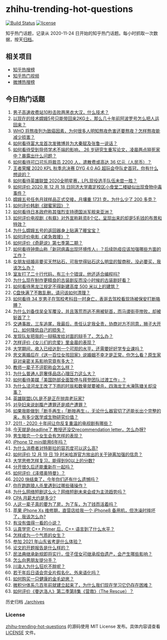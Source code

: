 # zhihu-trending-hot-questions

[![Build Status](https://github.com/justjavac/zhihu-trending-hot-questions/workflows/ci/badge.svg?branch=master)](https://github.com/justjavac/zhihu-trending-hot-questions/actions)
[![license](https://img.shields.io/github/license/justjavac/zhihu-trending-hot-questions)](https://github.com/justjavac/zhihu-trending-hot-questions/blob/master/LICENSE)

知乎热门话题，记录从 2020-11-24 日开始的知乎热门话题。每小时抓取一次数据，按天[归档](./archives)。

## 相关项目

- [知乎热搜榜](https://github.com/justjavac/zhihu-trending-top-search)
- [知乎热门视频](https://github.com/justjavac/zhihu-trending-hot-video)
- [微博热搜榜](https://github.com/justjavac/weibo-trending-hot-search)

## 今日热门话题

<!-- BEGIN -->
<!-- 最后更新时间 Sun Dec 20 2020 02:06:49 GMT+0800 (CST) -->
1. [男子高速收费站10秒击败两黑衣大汉，什么技术？](https://www.zhihu.com/question/435382356)
1. [以现在的技术嫦娥5号只能带回来2KG土，那么几十年前阿波罗号怎么把人运回来？](https://www.zhihu.com/question/433879777)
1. [WHO 将熬夜列为致癌因素，为何很多人明知熬夜危害还要熬夜？怎样熬夜能减少损害？](https://www.zhihu.com/question/435367092)
1. [如何看待富大龙首次发微博并为大秦赋及张鲁一说话？](https://www.zhihu.com/question/435523097)
1. [如何看待受到导师学术不端的影响， 26 岁研究生重写论文，凌晨两点猝死家中？暴露出什么问题？](https://www.zhihu.com/question/435379962)
1. [如何看待可口可乐将裁员 2200 人，遣散费或高达 36 亿元（人民币）？](https://www.zhihu.com/question/435413923)
1. [王者荣耀 2020 KPL 秋季总决赛 DYG 4:0 AG 超玩会夺队史首冠，你有什么想说的？](https://www.zhihu.com/question/435569440)
1. [如何看待英雄联盟 2020全明星赛，LPL现役选手队伍未尝一胜？](https://www.zhihu.com/question/435559065)
1. [如何评价 2020 年 12 月 18 日同济大学嘉定校区小食堂二楼疑似出现食物中毒事件？](https://www.zhihu.com/question/435530237)
1. [嫦娥五号任务月球样品正式交接，月壤重 1731 克，为什么少了 200 多克？](https://www.zhihu.com/question/435518432)
1. [如何评价韩剧《甜蜜家园》？](https://www.zhihu.com/question/432809464)
1. [如何看待日本政府称其强烈支持德国派军舰来亚洲？](https://www.zhihu.com/question/435506994)
1. [如何评价电视剧《有翡》对外宣称耗资8个亿，呈现出来的却是5毛钱的布景和特效？](https://www.zhihu.com/question/435385991)
1. [为什么嫦娥五号的返回器身上贴满了暖宝宝？](https://www.zhihu.com/question/435209761)
1. [如何评价电影《紧急救援》？](https://www.zhihu.com/question/268538917)
1. [如何评价《奇葩说》第七季第二期？](https://www.zhihu.com/question/435578317)
1. [如何看待钟南山称「新冠病毒出现环境传人」？后续防疫应该加强哪些方面的工作？](https://www.zhihu.com/question/435533074)
1. [女朋友结婚非要买天然钻石，可我觉得钻石这么明显的智商税，没必要买，我该怎么办？](https://www.zhihu.com/question/422969084)
1. [室友打了二十行代码，有三十个错误，他还适合编程吗?](https://www.zhihu.com/question/433932953)
1. [为什么现在制作更精良的古装剧反而没小时候的古装剧好看？](https://www.zhihu.com/question/23039866)
1. [如何看待黑龙江规定不得新建高度 500 米以上的建筑？](https://www.zhihu.com/question/434748524)
1. [C盘快满了不敢乱删，请问该如何清理？](https://www.zhihu.com/question/379384714)
1. [如何看待 34 岁男子在驾校考科目一时身亡，表哥去驾校看现场被保安打断胳膊？](https://www.zhihu.com/question/435071143)
1. [为什么刘备伐吴全军覆没，并且落荒而逃不用被斩首，而马谡街亭惨败，却被斩首了？](https://www.zhihu.com/question/435204088)
1. [交通事故，三车追尾，我最后，责任认定我全责，协商对方不同意，狮子大开口，如何降低自己的损失？](https://www.zhihu.com/question/434999943)
1. [发现队友把我的一辩稿发给对面的辩手了，怎么办？](https://www.zhihu.com/question/435040299)
1. [怎样评价《女儿们的恋爱》里金晨的表现？](https://www.zhihu.com/question/430702100)
1. [大学期间，收入已经达到一个可观的水平，还需要好好学专业课吗？](https://www.zhihu.com/question/435522626)
1. [思文离婚后在《送一百位女孩回家》说婚姻不幸才是正常，你怎么看？原生家庭对亲密关系影响究竟有多大？](https://www.zhihu.com/question/435141836)
1. [教师一辈子不评职称会怎么样？](https://www.zhihu.com/question/349386518)
1. [为什么普通人逛奢侈品店心理压力这么大？](https://www.zhihu.com/question/435313702)
1. [如何看待美媒「美国防部全面暂停与拜登团队过渡工作」？](https://www.zhihu.com/question/435477657)
1. [为什么泾河龙王改了下雨的时辰和数量就要被杀，四海龙王水淹陈塘关却没事？](https://www.zhihu.com/question/339157587)
1. [英雄联盟LOL是不是正在抛弃老玩家?](https://www.zhihu.com/question/433381458)
1. [对孕妇来说剖腹产遭罪还是顺产遭罪？](https://www.zhihu.com/question/332006128)
1. [如果我能做到「断手再生」「断肢再生」，无论什么器官切了还能长出个完整的来，有多少医学或生物研究价值？](https://www.zhihu.com/question/435551529)
1. [2011 - 2020 十年间让你反复重温的电视剧有哪些？](https://www.zhihu.com/question/433710243)
1. [今天就是deadline了 教授还没交recommendation letter，怎么办呀?](https://www.zhihu.com/question/435039485)
1. [男生暗恋一个女生会有怎样的表现？](https://www.zhihu.com/question/27281431)
1. [iPhone 12 mini能用6年吗？](https://www.zhihu.com/question/435047797)
1. [为什么消费者对特斯拉的容忍度可以这么高?](https://www.zhihu.com/question/431530338)
1. [如何评价 12 月 19 日 19 时米哈游官方放出的关于钟离加强的信息？](https://www.zhihu.com/question/435581109)
1. [大学思修怎样复习，能得到90以上的分数?](https://www.zhihu.com/question/53903161)
1. [分开很久后还能重新在一起吗？](https://www.zhihu.com/question/434143220)
1. [如何评价《泽塔奥特曼》？](https://www.zhihu.com/question/382576799)
1. [2020 快结束了，今年你们还有什么遗憾吗？](https://www.zhihu.com/question/427271103)
1. [你在跑跑狼人杀里遇到过哪些骚操作？](https://www.zhihu.com/question/435092444)
1. [为什么网络短剧这么火？网络短剧未来会成为主流趋势吗？](https://www.zhihu.com/question/435481026)
1. [CPA 月薪大约是多少?](https://www.zhihu.com/question/411797031)
1. [人这一辈子真的要为了房，为了车，为了钱而活着吗？](https://www.zhihu.com/question/434944300)
1. [苹果 iPhone Xs 维修期，直营店给我一个 iPhone8 备用机，但洗澡时摔坏了，我该怎么办?](https://www.zhihu.com/question/352661470)
1. [有没有值得一看的小说？](https://www.zhihu.com/question/433720423)
1. [认真学完 C++ Primer 后，C++ 语言到了什么水平？](https://www.zhihu.com/question/24867368)
1. [怎样成为一个气质的女生？](https://www.zhihu.com/question/400637855)
1. [参加 2021 年山东省考是什么体验？](https://www.zhihu.com/question/435496490)
1. [论文的开题报告是什么样的？](https://www.zhihu.com/question/345217290)
1. [民法典继承新规即将实行，侄子侄女可继承叔伯遗产，会产生哪些影响？](https://www.zhihu.com/question/435436480)
1. [怎么向男朋友提分手？](https://www.zhihu.com/question/327222167)
1. [川渝人为什么狂吃不胖呢？](https://www.zhihu.com/question/435354745)
1. [若干年后日语会完全片假名化、外来语化吗？](https://www.zhihu.com/question/40074039)
1. [如何购买一只健康的金毛幼崽？](https://www.zhihu.com/question/53527860)
1. [微积分体系几百年前就建立起来了，为什么我们现在学习它仍存在困难？](https://www.zhihu.com/question/435369583)
1. [如何评价《曼达洛人》第二季第8集《营救》（The Rescue）？](https://www.zhihu.com/question/435458949)
<!-- END -->

历史归档 [./archives](./archives)

### License

[zhihu-trending-hot-questions](https://github.com/justjavac/zhihu-trending-hot-questions) 的源码使用 MIT License 发布。具体内容请查看 [LICENSE](./LICENSE) 文件。

